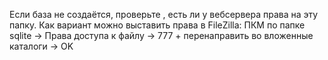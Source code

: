 Если база не создаётся, проверьте , есть ли у вебсервера права на эту папку.
Как вариант можно выставить права в FileZilla:
ПКМ по папке sqlite -> Права доступа к файлу -> 777 + перенаправить во вложенные каталоги -> OK
